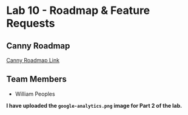 # Lab 10 - Roadmap & Feature Requests

## Canny Roadmap
[Canny Roadmap Link](https://cse110-lab10-kepeoples.canny.io)

## Team Members
- William Peoples  

**I have uploaded the `google-analytics.png` image for Part 2 of the lab.**

